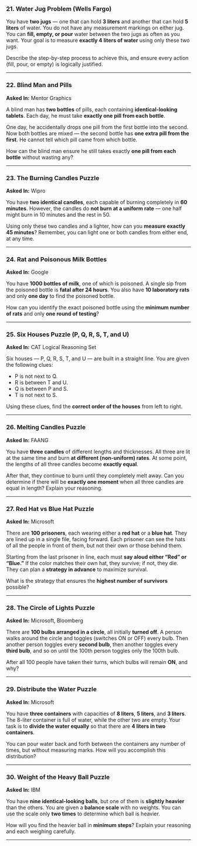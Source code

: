 ### **21. Water Jug Problem (Wells Fargo)**

You have **two jugs** — one that can hold **3 liters** and another that can hold **5 liters** of water.
You do not have any measurement markings on either jug.
You can **fill, empty, or pour** water between the two jugs as often as you want.
Your goal is to measure **exactly 4 liters of water** using only these two jugs.

Describe the step-by-step process to achieve this, and ensure every action (fill, pour, or empty) is logically justified.

---

### **22. Blind Man and Pills**

**Asked In:** Mentor Graphics

A blind man has **two bottles** of pills, each containing **identical-looking tablets**.
Each day, he must take **exactly one pill from each bottle**.

One day, he accidentally drops one pill from the first bottle into the second. Now both bottles are mixed — the second bottle has **one extra pill from the first**.
He cannot tell which pill came from which bottle.

How can the blind man ensure he still takes exactly **one pill from each bottle** without wasting any?

---

### **23. The Burning Candles Puzzle**

**Asked In:** Wipro

You have **two identical candles**, each capable of burning completely in **60 minutes**.
However, the candles do **not burn at a uniform rate** — one half might burn in 10 minutes and the rest in 50.

Using only these two candles and a lighter, how can you **measure exactly 45 minutes**?
Remember, you can light one or both candles from either end, at any time.

---

### **24. Rat and Poisonous Milk Bottles**

**Asked In:** Google

You have **1000 bottles of milk**, one of which is poisoned.
A single sip from the poisoned bottle is **fatal after 24 hours**.
You also have **10 laboratory rats** and only **one day** to find the poisoned bottle.

How can you identify the exact poisoned bottle using the **minimum number of rats** and only **one round of testing**?

---

### **25. Six Houses Puzzle (P, Q, R, S, T, and U)**

**Asked In:** CAT Logical Reasoning Set

Six houses — P, Q, R, S, T, and U — are built in a straight line.
You are given the following clues:

* P is not next to Q.
* R is between T and U.
* Q is between P and S.
* T is not next to S.

Using these clues, find the **correct order of the houses** from left to right.

---

### **26. Melting Candles Puzzle**

**Asked In:** FAANG

You have **three candles** of different lengths and thicknesses.
All three are lit at the same time and burn **at different (non-uniform) rates**.
At some point, the lengths of all three candles become **exactly equal**.

After that, they continue to burn until they completely melt away.
Can you determine if there will be **exactly one moment** when all three candles are equal in length? Explain your reasoning.

---

### **27. Red Hat vs Blue Hat Puzzle**

**Asked In:** Microsoft

There are **100 prisoners**, each wearing either a **red hat** or a **blue hat**.
They are lined up in a single file, facing forward.
Each prisoner can see the hats of all the people in front of them, but not their own or those behind them.

Starting from the last prisoner in line, each must **say aloud either “Red” or “Blue.”**
If the color matches their own hat, they survive; if not, they die.
They can plan a **strategy in advance** to maximize survival.

What is the strategy that ensures the **highest number of survivors** possible?

---

### **28. The Circle of Lights Puzzle**

**Asked In:** Microsoft, Bloomberg

There are **100 bulbs arranged in a circle**, all initially **turned off**.
A person walks around the circle and toggles (switches ON or OFF) every bulb.
Then another person toggles every **second bulb**, then another toggles every **third bulb**, and so on until the 100th person toggles only the 100th bulb.

After all 100 people have taken their turns, which bulbs will remain **ON**, and why?

---

### **29. Distribute the Water Puzzle**

**Asked In:** Microsoft

You have **three containers** with capacities of **8 liters**, **5 liters**, and **3 liters**.
The 8-liter container is full of water, while the other two are empty.
Your task is to **divide the water equally** so that there are **4 liters in two containers**.

You can pour water back and forth between the containers any number of times, but without measuring marks.
How will you accomplish this distribution?

---

### **30. Weight of the Heavy Ball Puzzle**

**Asked In:** IBM

You have **nine identical-looking balls**, but one of them is **slightly heavier** than the others.
You are given a **balance scale** with no weights.
You can use the scale only **two times** to determine which ball is heavier.

How will you find the heavier ball in **minimum steps**?
Explain your reasoning and each weighing carefully.

---
